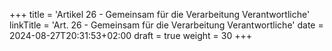 +++
title = 'Artikel 26 - Gemeinsam für die Verarbeitung Verantwortliche'
linkTitle = 'Art. 26 - Gemeinsam für die Verarbeitung Verantwortliche'
date = 2024-08-27T20:31:53+02:00
draft = true
weight = 30
+++
